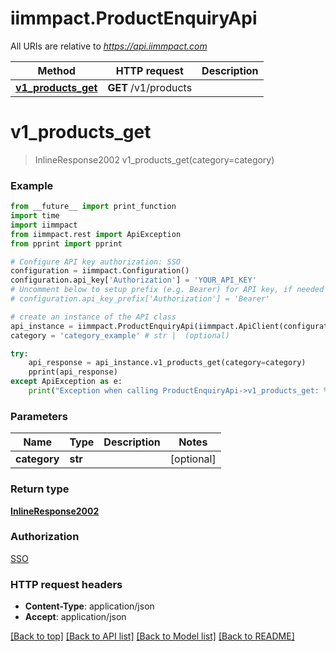 # iimmpact.ProductEnquiryApi

All URIs are relative to *https://api.iimmpact.com*

Method | HTTP request | Description
------------- | ------------- | -------------
[**v1_products_get**](ProductEnquiryApi.md#v1_products_get) | **GET** /v1/products | 


# **v1_products_get**
> InlineResponse2002 v1_products_get(category=category)



### Example
```python
from __future__ import print_function
import time
import iimmpact
from iimmpact.rest import ApiException
from pprint import pprint

# Configure API key authorization: SSO
configuration = iimmpact.Configuration()
configuration.api_key['Authorization'] = 'YOUR_API_KEY'
# Uncomment below to setup prefix (e.g. Bearer) for API key, if needed
# configuration.api_key_prefix['Authorization'] = 'Bearer'

# create an instance of the API class
api_instance = iimmpact.ProductEnquiryApi(iimmpact.ApiClient(configuration))
category = 'category_example' # str |  (optional)

try:
    api_response = api_instance.v1_products_get(category=category)
    pprint(api_response)
except ApiException as e:
    print("Exception when calling ProductEnquiryApi->v1_products_get: %s\n" % e)
```

### Parameters

Name | Type | Description  | Notes
------------- | ------------- | ------------- | -------------
 **category** | **str**|  | [optional] 

### Return type

[**InlineResponse2002**](InlineResponse2002.md)

### Authorization

[SSO](../README.md#SSO)

### HTTP request headers

 - **Content-Type**: application/json
 - **Accept**: application/json

[[Back to top]](#) [[Back to API list]](../README.md#documentation-for-api-endpoints) [[Back to Model list]](../README.md#documentation-for-models) [[Back to README]](../README.md)

